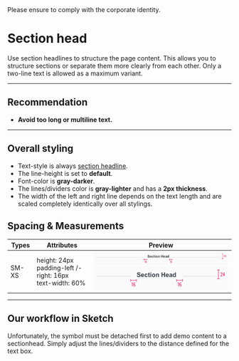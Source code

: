 <AlertInfo alertHeadline="Modifiable">
Please ensure to comply with the corporate identity.
</AlertInfo>

# Section head

Use section headlines to structure the page content. This allows you to structure sections or separate them more clearly from each other. Only a two-line text is allowed as a maximum variant.

---

## Recommendation

- **Avoid too long or multiline text.**

---

## Overall styling

- Text-style is always [section headline](../../General/Typography/Typography.md#section-headline).
- The line-height is set to **default**.
- Font-color is **gray-darker**.
- The lines/dividers color is **gray-lighter** and has a **2px thickness**.
- The width of the left and right line depends on the text length and are scaled completely identically over all stylings.

## Spacing & Measurements

| Types | Attributes | Preview |
|---|---|---|
| SM-XS | height: 24px <br> padding-left /-right: 16px <br> text-width: 60% |![Sectionhead SM](assets/sectionhead/SM@1x.png) <br> ![Sectionhead XS](assets/sectionhead/XS@1x.png)|

---

## Our workflow in Sketch

Unfortunately, the symbol must be detached first to add demo content to a sectionhead. Simply adjust the lines/dividers to the distance defined for the text box.
